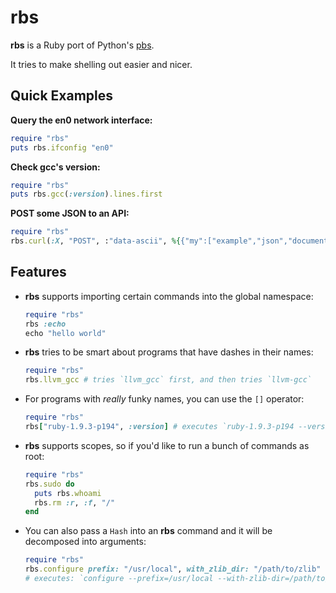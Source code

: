 # rbs

**rbs** is a Ruby port of Python's [pbs](https://github.com/amoffat/pbs).

It tries to make shelling out easier and nicer.

## Quick Examples

**Query the en0 network interface:**

```ruby
require "rbs"
puts rbs.ifconfig "en0"
```

**Check gcc's version:**

```ruby
require "rbs"
puts rbs.gcc(:version).lines.first
```

**POST some JSON to an API:**

```ruby
require "rbs"
rbs.curl(:X, "POST", :"data-ascii", %{{"my":["example","json","document"]}})
```

## Features

* **rbs** supports importing certain commands into the global namespace:

  ```ruby
  require "rbs"
  rbs :echo
  echo "hello world"
  ```

* **rbs** tries to be smart about programs that have dashes in their names:

  ```ruby
  require "rbs"
  rbs.llvm_gcc # tries `llvm_gcc` first, and then tries `llvm-gcc`
  ```

* For programs with *really* funky names, you can use the `[]` operator:

  ```ruby
  require "rbs"
  rbs["ruby-1.9.3-p194", :version] # executes `ruby-1.9.3-p194 --version`
  ```

* **rbs** supports scopes, so if you'd like to run a bunch of commands as root:

  ```ruby
  require "rbs"
  rbs.sudo do
    puts rbs.whoami
    rbs.rm :r, :f, "/"
  end
  ```

* You can also pass a `Hash` into an **rbs** command and it will be decomposed into arguments:

  ```ruby
  require "rbs"
  rbs.configure prefix: "/usr/local", with_zlib_dir: "/path/to/zlib"
  # executes: `configure --prefix=/usr/local --with-zlib-dir=/path/to/zlib`
  ```